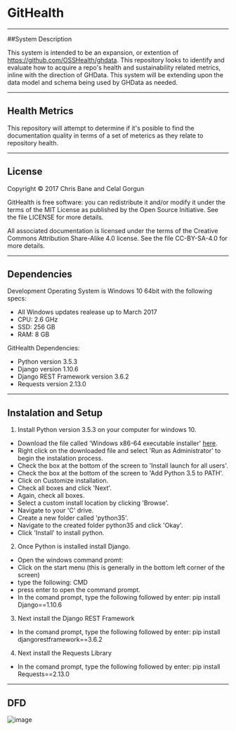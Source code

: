 # GitHealth
---
##System Description

This system is intended to be an expansion, or extention of https://github.com/OSSHealth/ghdata. This repository looks to identify and evaluate how to acquire a repo's health and sustainability related metrics, inline with the direction of GHData. This system will be extending upon the data model and schema being used by GHData as needed.

---
## Health Metrics

This repository will attempt to determine if it's posible to find the documentation quality in terms of a set of meterics as they relate to repository health.

---
## License

Copyright © 2017 Chris Bane and Celal Gorgun

GitHealth is free software: you can redistribute it and/or modify it under the terms of the MIT License as published by the Open Source Initiative. See the file LICENSE for more details.

All associated documentation is licensed under the terms of the Creative Commons Attribution Share-Alike 4.0 license. See the file CC-BY-SA-4.0 for more details.

---
## Dependencies

Development Operating System is Windows 10 64bit with the following specs:
- All Windows updates realease up to March 2017  
- CPU: 2.6 GHz
- SSD: 256 GB
- RAM: 8 GB

GitHealth Dependencies:
- Python version 3.5.3
- Django version 1.10.6
- Django REST Framework version 3.6.2
- Requests version 2.13.0

---
## Instalation and Setup

1. Install Python version 3.5.3 on your computer for windows 10.
 - Download the file called 'Windows x86-64 executable installer' [here](https://www.python.org/downloads/release/python-353/).
 - Right click on the downloaded file and select 'Run as Administrator' to begin the instalation process.
 - Check the box at the bottom of the screen to 'Install launch for all users'.
 - Check the box at the bottom of the screen to 'Add Python 3.5 to PATH'.
 - Click on Customize installation.
 - Check all boxes and click 'Next'.
 - Again, check all boxes.
 - Select a custom install location by clicking 'Browse'.
 - Navigate to your 'C' drive.
 - Create a new folder called 'python35'.
 - Navigate to the created folder python35 and click 'Okay'.
 - Click 'Install' to install python.
2. Once Python is installed install Django.
 - Open the windows command promt:
  - Click on the start menu (this is generally in the bottom left corner of the screen)
  - type the following: CMD
  - press enter to open the command prompt.
 - In the comand prompt, type the following followed by enter: pip install Django==1.10.6
3. Next install the Django REST Framework
 - In the comand prompt, type the following followed by enter: pip install djangorestframework==3.6.2
4. Next install the Requests Library
 - In the comand prompt, type the following followed by enter: pip install Requests==2.13.0

---
## DFD

![image](https://cloud.githubusercontent.com/assets/14626151/24373848/5ffe8fbe-12f8-11e7-8668-399e27a5f0d0.png)

